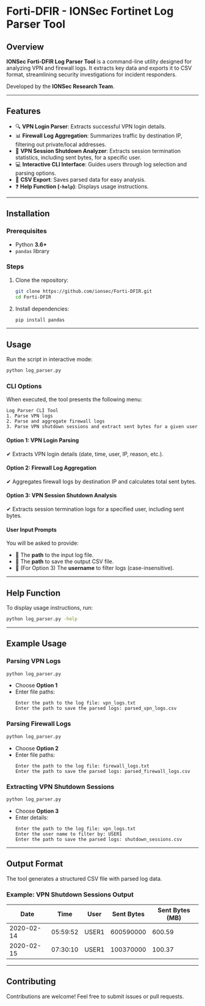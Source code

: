# Forti-DFIR - IONSec Fortinet Log Parser Tool

## Overview
**IONSec Forti-DFIR Log Parser Tool** is a command-line utility designed for analyzing VPN and firewall logs. It extracts key data and exports it to CSV format, streamlining security investigations for incident responders.

Developed by the **IONSec Research Team**.

---

## Features
- 🔍 **VPN Login Parser**: Extracts successful VPN login details.
- 📊 **Firewall Log Aggregation**: Summarizes traffic by destination IP, filtering out private/local addresses.
- 📌 **VPN Session Shutdown Analyzer**: Extracts session termination statistics, including sent bytes, for a specific user.
- 💻 **Interactive CLI Interface**: Guides users through log selection and parsing options.
- 📂 **CSV Export**: Saves parsed data for easy analysis.
- ❓ **Help Function (`-help`)**: Displays usage instructions.

---

## Installation
### Prerequisites
- Python **3.6+**
- `pandas` library

### Steps
1. Clone the repository:
   ```sh
   git clone https://github.com/ionsec/Forti-DFIR.git
   cd Forti-DFIR
   ```
2. Install dependencies:
   ```sh
   pip install pandas
   ```

---

## Usage
Run the script in interactive mode:
```sh
python log_parser.py
```

### CLI Options
When executed, the tool presents the following menu:
```
Log Parser CLI Tool
1. Parse VPN logs
2. Parse and aggregate firewall logs
3. Parse VPN shutdown sessions and extract sent bytes for a given user
```

#### Option 1: VPN Login Parsing
✔ Extracts VPN login details (date, time, user, IP, reason, etc.).

#### Option 2: Firewall Log Aggregation
✔ Aggregates firewall logs by destination IP and calculates total sent bytes.

#### Option 3: VPN Session Shutdown Analysis
✔ Extracts session termination logs for a specified user, including sent bytes.

#### User Input Prompts
You will be asked to provide:
- 📌 The **path** to the input log file.
- 📌 The **path** to save the output CSV file.
- 📌 (For Option 3) The **username** to filter logs (case-insensitive).

---

## Help Function
To display usage instructions, run:
```sh
python log_parser.py -help
```

---

## Example Usage
### Parsing VPN Logs
```sh
python log_parser.py
```
- Choose **Option 1**
- Enter file paths:
  ```
  Enter the path to the log file: vpn_logs.txt
  Enter the path to save the parsed logs: parsed_vpn_logs.csv
  ```

### Parsing Firewall Logs
```sh
python log_parser.py
```
- Choose **Option 2**
- Enter file paths:
  ```
  Enter the path to the log file: firewall_logs.txt
  Enter the path to save the parsed logs: parsed_firewall_logs.csv
  ```

### Extracting VPN Shutdown Sessions
```sh
python log_parser.py
```
- Choose **Option 3**
- Enter details:
  ```
  Enter the path to the log file: vpn_logs.txt
  Enter the user name to filter by: USER1
  Enter the path to save the parsed logs: shutdown_sessions.csv
  ```

---

## Output Format
The tool generates a structured CSV file with parsed log data.

### Example: VPN Shutdown Sessions Output
| Date       | Time     | User        | Sent Bytes | Sent Bytes (MB) |
|------------|---------|-------------|------------|-----------------|
| 2020-02-14 | 05:59:52 | USER1 | 600590000  | 600.59          |
| 2020-02-15 | 07:30:10 | USER1 | 100370000  | 100.37          |

---

## Contributing
Contributions are welcome! Feel free to submit issues or pull requests.
